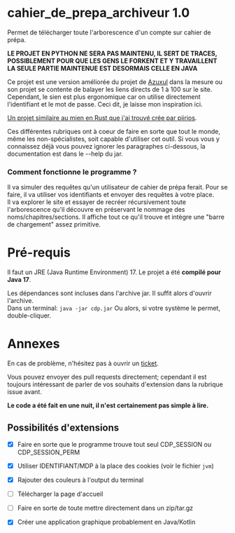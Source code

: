 # cahier_de_prepa_archiveur 1.0
Permet de télécharger toute l'arborescence d'un compte sur cahier de prépa.

__LE PROJET EN PYTHON NE SERA PAS MAINTENU, IL SERT DE TRACES, POSSIBLEMENT POUR QUE LES GENS LE FORKENT ET Y TRAVAILLENT__</br>
__LA SEULE PARTIE MAINTENUE EST DESORMAIS CELLE EN JAVA__

Ce projet est une version améliorée du projet de [Azuxul](https://github.com/Azuxul/cahier-de-prepa-downloader) dans la mesure ou son projet se contente de balayer les liens directs de 1 à 100 sur le site. Cependant, le sien est plus ergonomique car on utilise directement l'identifiant et le mot de passe. Ceci dit, je laisse mon inspiration ici.</br>

[Un projet similaire au mien en Rust que j'ai trouvé crée par piirios](https://github.com/piirios/cdp-parser).

Ces différentes rubriques ont à coeur de faire en sorte que tout le monde, même les non-spécialistes, soit capable d'utiliser cet outil.
Si vous vous y connaissez déjà vous pouvez ignorer les paragraphes ci-dessous, la documentation est dans le --help du jar.

### Comment fonctionne le programme ?

Il va simuler des requêtes qu'un utilisateur de cahier de prépa ferait. Pour se faire, il va utiliser vos identifiants et envoyer des requêtes à votre place.</br>
Il va explorer le site et essayer de recréer récursivement toute l'arborescence qu'il découvre en préservant le nommage des noms/chapitres/sections.
Il affiche tout ce qu'il trouve et intègre une "barre de chargement" assez primitive.

# Pré-requis

Il faut un JRE (Java Runtime Environment) 17.
Le projet a été __compilé pour Java 17__.

Les dépendances sont incluses dans l'archive jar.
Il suffit alors d'ouvrir l'archive.<br>
Dans un terminal:
```java -jar cdp.jar```
Ou alors, si votre système le permet, double-cliquer.

# Annexes

En cas de problème, n'hésitez pas à ouvrir un [ticket](https://github.com/Loatchi/cahier_de_prepa_archiveur/issues).</br>

Vous pouvez envoyer des pull requests directement; cependant il est toujours intéressant de parler de vos souhaits d'extension dans la rubrique issue avant.</br>

**Le code a été fait en une nuit, il n'est certainement pas simple à lire.**

## Possibilités d'extensions

- [X] Faire en sorte que le programme trouve tout seul CDP_SESSION ou CDP_SESSION_PERM
- [X] Utiliser IDENTIFIANT/MDP à la place des cookies (voir le fichier `jvm`)
- [X] Rajouter des couleurs à l'output du terminal
- [ ] Télécharger la page d'accueil
- [ ] Faire en sorte de toute mettre directement dans un zip/tar.gz
- [X] Créer une application graphique probablement en Java/Kotlin

 
